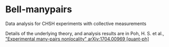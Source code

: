 # Bell-manypairs
Data analysis for CHSH experiments with collective measurements

Details of the underlying theory, and analysis results are in Poh, H. S. et al., ["Experimental many-pairs nonlocality" 	arXiv:1704.00969 [quant-ph]](https://arxiv.org/abs/1704.00969)
